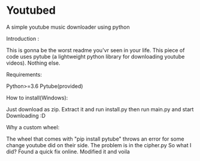 # Youtubed
A simple youtube music downloader using python

Introduction :

This is gonna be the worst readme you'vr seen in your life.
This piece of code uses pytube (a lightweight python library for downloading youtube videos). Nothing else.

Requirements:

Python>=3.6
Pytube(provided)

How to install(Windows):

Just download as zip. Extract it and run install.py then run main.py and start Downloading :D

Why a custom wheel:

The wheel that comes with "pip install pytube" throws an error for some change youtube did on their side. The problem is in the cipher.py
So what I did? Found a quick fix online. Modified it and voila


